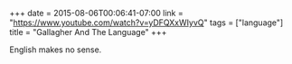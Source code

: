 +++
date = 2015-08-06T00:06:41-07:00
link = "https://www.youtube.com/watch?v=yDFQXxWIyvQ"
tags = ["language"]
title = "Gallagher And The Language"
+++

English makes no sense.
